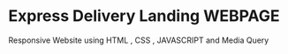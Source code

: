 # Express Delivery Landing WEBPAGE
Responsive Website using HTML , CSS , JAVASCRIPT and Media Query
